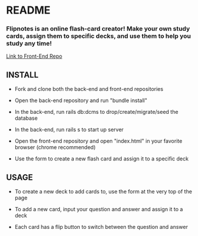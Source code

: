 # README

### Flipnotes is an online flash-card creator! Make your own study cards, assign them to specific decks, and use them to help you study any time!

[Link to Front-End Repo](https://github.com/paulsvh/flipnotes_project_frontend "FlipNotes Front-End")

## INSTALL

* Fork and clone both the back-end and front-end repositories

* Open the back-end repository and run "bundle install"

* In the back-end, run rails db:dcms to drop/create/migrate/seed the database

* In the back-end, run rails s to start up server

* Open the front-end repository and open "index.html" in your favorite browser (chrome recommended)

* Use the form to create a new flash card and assign it to a specific deck

## USAGE

* To create a new deck to add cards to, use the form at the very top of the page

* To add a new card, input your question and answer and assign it to a deck

* Each card has a flip button to switch between the question and answer
